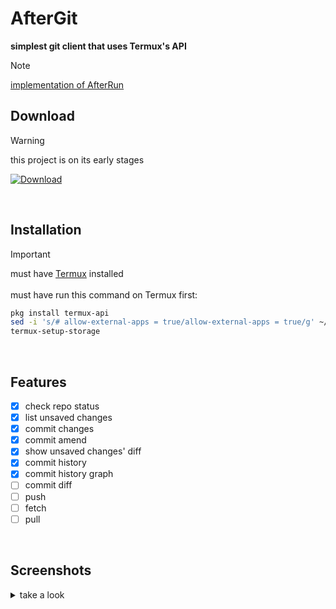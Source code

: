 # AfterGit

**simplest git client that uses Termux's API**

> [!NOTE]
> [implementation of AfterRun](https://github.com/IMOitself/AfterRun)

## Download
> [!WARNING]
> this project is on its early stages

[![Download](https://img.shields.io/badge/compiled.apk-blue?style=for-the-badge)](https://github.com/IMOitself/AfterGit/blob/master/compiled.apk)

<br>

## Installation
> [!IMPORTANT]
> must have [Termux](https://f-droid.org/en/packages/com.termux/)   installed <br><br>
>  must have run this command on Termux first:
> ```bash
> pkg install termux-api
> sed -i 's/# allow-external-apps = true/allow-external-apps = true/g' ~/.termux/termux.properties
> termux-setup-storage
> ```
<br>

## Features

- [x] check repo status
- [x] list unsaved changes
- [x] commit changes
- [x] commit amend
- [x] show unsaved changes' diff
- [x] commit history
- [x] commit history graph
- [ ] commit diff
- [ ] push
- [ ] fetch
- [ ] pull

<br>

## Screenshots
<details>
  <summary>take a look</summary>

  coming soon..
  
</details>
